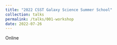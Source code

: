 ```yaml
---
title: "2022 CSST Galaxy Science Summer School"
collection: talks
permalink: /talks/001-workshop
date: 2022-07-26
---
```


Online<br>
